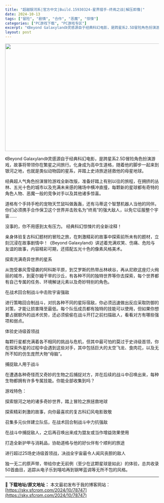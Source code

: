 ```yaml
---
title: "超越银河系|官方中文|Build.15930324-星界猎手-终焉之战|解压即撸|"
date: 2024-10-13
tags: ["冒险", "剧情", "合作", "恶魔", "惊悚"]
categories: ["PC游戏下载", "PC游戏专区"]
excerpt: "《Beyond Galaxyland》灵感源自于经典科幻电影，是跨星系2.5D冒险角色扮演游戏，故事将带领你在繁星之间旅行。化身成为高中生道格，随着他的脚步一起来到银河之地，也就是类似动物园的星系，并踏上史诗旅途拯救他的母星地球。 经典超人气角色扮演冒险游戏全新改版，准备好踏上有别以往的旅程，在拥挤&hellip;"
layout: post
---
```


<img class="aligncenter size-full wp-image-78749" src="https://sky.sfcrom.com/wp-content/uploads/2024/10/2024101308022644.webp" alt="" width="616" height="353" />

《Beyond Galaxyland》灵感源自于经典科幻电影，是跨星系2.5D冒险角色扮演游戏，故事将带领你在繁星之间旅行。化身成为高中生道格，随着他的脚步一起来到银河之地，也就是类似动物园的星系，并踏上史诗旅途拯救他的母星地球。

经典超人气角色扮演冒险游戏全新改版，准备好踏上有别以往的旅程，在拥挤的丛林、五光十色的城市以及充满未来感的赌场中横冲直撞，每颗新的星球都有奇特的角色人物、恶魔一般的竞争对手以及其他诸多惊喜。

道格有个手持手枪的宠物天竺鼠叫做轰轰，还有马蒂这个智慧机器人当他的同伴。你们必须携手合作保卫这个世界并击败名为“终焉”的强大敌人，以免它征服整个宇宙……

没事的，你不用感到太有压力。
经典科幻惊悚片的全新诠释！

亲身体验复古科幻题材的冒险之旅，在刺激精彩的故事中探索前所未有的题材，立刻沉浸在故事剧情中！《Beyond Galaxyland》讲述着充满欢笑、伤痛、危险与友谊的故事，内容精彩可期，还搭配五光十色的像素风格美术。

探索充满奇异世界的星系

从饱受暴风雪侵袭的阿科斯平原，到艾罗斯的热带丛林峡谷，再从尼欧这座灯火绚丽的城市，到夏尔姆干旱的沙丘，有各种不同的独特世界等你去探索，每个世界都有自己专属的任务、环境解谜元素以及奇妙特别的角色。

在战术回合制战斗中击败宇宙强敌

进行策略回合制战斗，对抗各种不同的星际宿敌，你必须迅速做出反应采取防御的对策，才能让损害降至最低。每个队伍成员都有独特的技能可以使用，但如果你想要占据额外的战术优势，还必须偷偷在战斗开打之前扫描敌人，看看对方有哪些强项和弱点。

体验史诗级首领战

每颗行星都充满着各不相同的挑战与危机，但其中最可怕的莫过于史诗级首领，你在探索外星的过程中会遇到这些对手，其中包括巨大的太空飞龙、食肉花，以及无所不知的仿生庞然大物“母脑”。

捕捉敌人用于战斗

在遭遇各种奇怪而又奇妙的生物之后捕捉对方，并在后续的战斗中召唤出来，每种生物都拥有许多专属技能。你能全部收集到吗？

游戏特色：

探索银河之地的诸多奇妙世界，踏上冒险之旅拯救地球

探索精彩刺激的故事，向你最喜欢的复古科幻风电影致敬

召集多元伙伴建立队伍，在战术回合制战斗中力抗强敌

在战斗中捕捉敌人，之后再召唤出来成为盟友或当作增益效果使用

打造全新护甲与消耗品，协助道格与他的好伙伴有个顺利的旅途

进行超过25场史诗级首领战，决战全宇宙最令人闻风丧胆的敌人

独一无二的原声带，带给你史无前例（至少在这颗星球是如此）的体验，总共收录50首曲目，追踪从电子乐到嘻哈再到钢琴蓝调等无所不包的风格。

---
📖 **下载地址/原文地址：** 本文最初发布于我的博客网站：[https://sky.sfcrom.com/2024/10/78747](https://sky.sfcrom.com/2024/10/78747)
